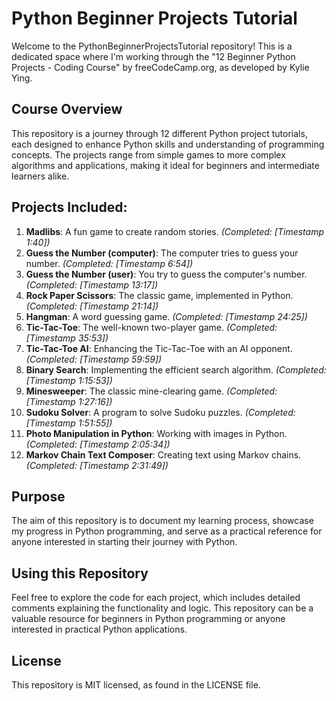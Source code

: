 # Python Beginner Projects Tutorial

Welcome to the PythonBeginnerProjectsTutorial repository! This is a dedicated space where I'm working through the "12 Beginner Python Projects - Coding Course" by freeCodeCamp.org, as developed by Kylie Ying.

## Course Overview

This repository is a journey through 12 different Python project tutorials, each designed to enhance Python skills and understanding of programming concepts. The projects range from simple games to more complex algorithms and applications, making it ideal for beginners and intermediate learners alike.

## Projects Included:

1. **Madlibs**: A fun game to create random stories. _(Completed: [Timestamp 1:40])_
2. **Guess the Number (computer)**: The computer tries to guess your number. _(Completed: [Timestamp 6:54])_
3. **Guess the Number (user)**: You try to guess the computer's number. _(Completed: [Timestamp 13:17])_
4. **Rock Paper Scissors**: The classic game, implemented in Python. _(Completed: [Timestamp 21:14])_
5. **Hangman**: A word guessing game. _(Completed: [Timestamp 24:25])_
6. **Tic-Tac-Toe**: The well-known two-player game. _(Completed: [Timestamp 35:53])_
7. **Tic-Tac-Toe AI**: Enhancing the Tic-Tac-Toe with an AI opponent. _(Completed: [Timestamp 59:59])_
8. **Binary Search**: Implementing the efficient search algorithm. _(Completed: [Timestamp 1:15:53])_
9. **Minesweeper**: The classic mine-clearing game. _(Completed: [Timestamp 1:27:16])_
10. **Sudoku Solver**: A program to solve Sudoku puzzles. _(Completed: [Timestamp 1:51:55])_
11. **Photo Manipulation in Python**: Working with images in Python. _(Completed: [Timestamp 2:05:34])_
12. **Markov Chain Text Composer**: Creating text using Markov chains. _(Completed: [Timestamp 2:31:49])_

## Purpose

The aim of this repository is to document my learning process, showcase my progress in Python programming, and serve as a practical reference for anyone interested in starting their journey with Python.

## Using this Repository

Feel free to explore the code for each project, which includes detailed comments explaining the functionality and logic. This repository can be a valuable resource for beginners in Python programming or anyone interested in practical Python applications.

## License

This repository is MIT licensed, as found in the LICENSE file.
